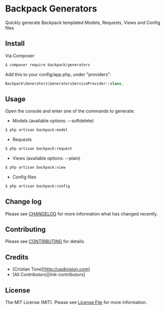 # Backpack Generators

Quickly generate Backpack templated Models, Requests, Views and Config files

## Install

Via Composer

``` bash
$ composer require backpack/generators
```

Add this to your config/app.php, under "providers":

```php
Backpack\Generators\GeneratorsServiceProvider::class,
```

## Usage

Open the console and enter one of the commands to generate:

- Models (available options: --softdelete)

``` bash
$ php artisan backpack:model
```

- Requests

``` bash
$ php artisan backpack:request
```

- Views (available options: --plain)

``` bash
$ php artisan backpack:view
```

- Config files

``` bash
$ php artisan backpack:config
```

## Change log

Please see [CHANGELOG](CHANGELOG.md) for more information what has changed recently.

## Contributing

Please see [CONTRIBUTING](CONTRIBUTING.md) for details.

## Credits

- [Cristian Tone][http://updivision.com]
- [All Contributors][link-contributors]

## License

The MIT License (MIT). Please see [License File](LICENSE.md) for more information.
